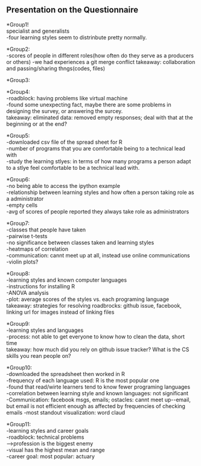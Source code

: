 Presentation on the Questionnaire  
--------------------------------------------------------------------------------------------------------------------
*Group1!  
specialist and generalists  
-four learning styles seem to distrinbute pretty normally.

*Group2:  
-scores of people in different roles(how often do they serve as a producers or others) 
-we had experiences a git merge conflict
takeaway: collaboration and passing/sharing thngs(codes, files)  

*Group3:  


*Group4:  
-roadblock: having problems like virtual machine  
-found some unexpecting fact, maybe there are some problems in designing the survey, or answering the surcey.  
takeaway: eliminated data: removed empty responses; deal with that at the beginning or at the end?  

*Group5:  
-downloaded csv file of the spread sheet for R  
-number of programs that you are comfortable being to a technical lead with  
-study the learning stlyes: in terms of how many programs a person adapt to a stlye feel comfortable to be a technical lead with.

*Group6:  
-no being able to access the ipython example  
-relationship between learning styles and how often a person taking role as a administrator  
-empty cells  
-avg of scores of people reported they always take role as administrators  

*Group7:  
-classes that people have taken  
-pairwise t-tests  
-no significance between classes taken and learning styles  
-heatmaps of correlation  
-communication: cannt meet up at all, instead use online communications  
-violin plots?  

*Group8:  
-learning styles and known computer languages  
-instructions for installing R  
-ANOVA analysis  
-plot: average scores of the styles vs. each programing language  
takeaway: strategies for resolving roadbrocks: github issue, facebook, linking url for images instead of linking files  

*Group9:  
-learning styles and languages  
-process: not able to get everyone to know how to clean the data, short time  
takeaway: how much did you rely on github issue tracker? What is the CS skills you rean people on?  

*Group10:  
-downloaded the spreadsheet then worked in R  
-frequency of each language used: R is the most popular one  
-found that read/wirte learners tend to know fewer programing languages  
-correlation between learning style and known languages: not significant  
-Communication: facebook msgs, emails; ostacles: cannt meet up--email, but email is not efficient enough as affected by frequencies of checking emails
-most standout visualization: word claud

*Group11:  
-learning styles and career goals  
-roadblock: technical problems  
-->profession is the biggest enemy  
-visual has the highest mean and range  
-career goal: most popular: actuary  


